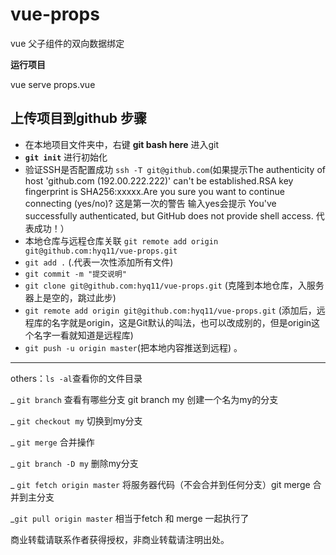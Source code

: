 # vue-props
vue 父子组件的双向数据绑定

__运行项目__

vue serve props.vue

## 上传项目到github 步骤

* 在本地项目文件夹中，右键 __git bash here__ 进入git
* __`git init`__ 进行初始化
* 验证SSH是否配置成功 `ssh -T git@github.com`(如果提示The authenticity of host 'github.com (192.00.222.222)' can't be established.RSA key fingerprint is SHA256:xxxxx.Are you sure you want to continue connecting (yes/no)? 这是第一次的警告 输入yes会提示 You've successfully authenticated, but GitHub does not provide shell access.
代表成功！）
* 本地仓库与远程仓库关联 `git remote add origin  git@github.com:hyq11/vue-props.git`
* `git add .` (.代表一次性添加所有文件)
* `git commit -m "提交说明"`
* `git clone git@github.com:hyq11/vue-props.git` (克隆到本地仓库，入服务器上是空的，跳过此步)
* `git remote add origin git@github.com:hyq11/vue-props.git` (添加后，远程库的名字就是origin，这是Git默认的叫法，也可以改成别的，但是origin这个名字一看就知道是远程库)
* `git push -u origin master`(把本地内容推送到远程) 。

______

others：`ls -al`查看你的文件目录

_ `git branch` 查看有哪些分支 git branch my 创建一个名为my的分支

_ `git checkout my` 切换到my分支

_ `git merge` 合并操作

_ `git branch -D my` 删除my分支

_ `git fetch origin master` 将服务器代码（不会合并到任何分支）git merge 合并到主分支

_`git pull origin master` 相当于fetch 和 merge 一起执行了


商业转载请联系作者获得授权，非商业转载请注明出处。
